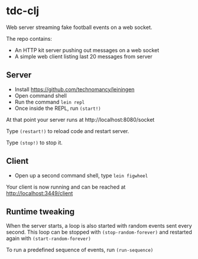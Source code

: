 # tdc-clj

Web server streaming fake football events on a web socket.

The repo contains: 
* An HTTP kit server pushing out messages on a web socket
* A simple web client listing last 20 messages from server

## Server

* Install https://github.com/technomancy/leiningen
* Open command shell
* Run the command ```lein repl```
* Once inside the REPL, run ```(start!)```

At that point your server runs at http://localhost:8080/socket

Type ```(restart!)``` to reload code and restart server. 

Type ```(stop!)``` to stop it.

## Client

* Open up a second command shell, type ```lein figwheel```

Your client is now running and can be reached at <http://localhost:3449/client>

## Runtime tweaking

When the server starts, a loop is also started with random events sent every second. This loop can be stopped with `(stop-random-forever)` and restarted again with `(start-random-forever)`

To run a predefined sequence of events, run `(run-sequence)`
